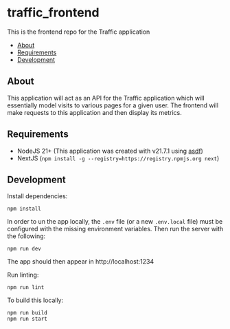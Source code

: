 # traffic_frontend

This is the frontend repo for the Traffic application

<!-- vim-markdown-toc GFM -->

* [About](#about)
* [Requirements](#requirements)
* [Development](#development)

<!-- vim-markdown-toc -->

## About

This application will act as an API for the Traffic application which will
essentially model visits to various pages for a given user. The frontend will
make requests to this application and then display its metrics.


## Requirements

* NodeJS 21+ (This application was created with v21.7.1 using
  [asdf](https://asdf-vm.com/))
* NextJS (`npm install -g --registry=https://registry.npmjs.org next`)


## Development

Install dependencies:

    npm install

In order to un the app locally, the `.env` file (or a new
`.env.local` file) must be configured with the missing environment
variables. Then run the server with the following:

    npm run dev

The app should then appear in http://localhost:1234

Run linting:

    npm run lint

To build this locally:

    npm run build
    npm run start
